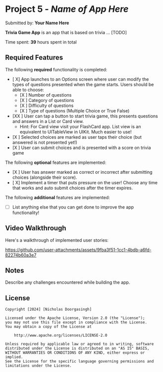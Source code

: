 # Project 5 - *Name of App Here*

Submitted by: **Your Name Here**

**Trivia Game App** is an app that is based on trivia ... [TODO] 

Time spent: **39** hours spent in total

## Required Features

The following **required** functionality is completed:

- [ X] App launches to an Options screen where user can modify the types of questions presented when the game starts. Users should be able to choose:
  - [X ] Number of questions
  - [X ] Category of questions
  - [X ] Difficulty of questions
  - [X ] Type of questions (Multiple Choice or True False)
- [XX ] User can tap a button to start trivia game, this presents questions and answers in a List or Card view.
  - Hint: For Card view visit your FlashCard app. List view is an equivalent to UITableView in UIKit. Much easier to use!
- [X ] Selected choices are marked as user taps their choice (but answered is not presented yet!)
- [X ] User can submit choices and is presented with a score on trivia game
 
The following **optional** features are implemented:

- [X ] User has answer marked as correct or incorrect after submitting choices (alongside their score).
- [ X] Implement a timer that puts pressure on the user! Choose any time that works and auto submit choices after the timer expires. 

The following **additional** features are implemented:

- [ ] List anything else that you can get done to improve the app functionality!

## Video Walkthrough

Here's a walkthrough of implemented user stories:



https://github.com/user-attachments/assets/9fba3f51-1cc1-4bdb-a6fd-82274b60a3e7




## Notes

Describe any challenges encountered while building the app.

## License

    Copyright [2024] [Nicholas Doorgasingh]

    Licensed under the Apache License, Version 2.0 (the "License");
    you may not use this file except in compliance with the License.
    You may obtain a copy of the License at

        http://www.apache.org/licenses/LICENSE-2.0

    Unless required by applicable law or agreed to in writing, software
    distributed under the License is distributed on an "AS IS" BASIS,
    WITHOUT WARRANTIES OR CONDITIONS OF ANY KIND, either express or implied.
    See the License for the specific language governing permissions and
    limitations under the License.
